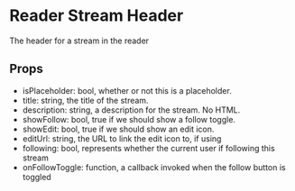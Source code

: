 # Reader Stream Header

The header for a stream in the reader

## Props

- isPlaceholder: bool, whether or not this is a placeholder.
- title: string, the title of the stream.
- description: string, a description for the stream. No HTML.
- showFollow: bool, true if we should show a follow toggle.
- showEdit: bool, true if we should show an edit icon.
- editUrl: string, the URL to link the edit icon to, if using
- following: bool, represents whether the current user if following this stream
- onFollowToggle: function, a callback invoked when the follow button is toggled
